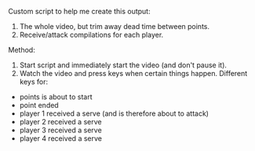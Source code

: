 Custom script to help me create this output:
1. The whole video, but trim away dead time between points.
2. Receive/attack compilations for each player.

Method:
1. Start script and immediately start the video (and don't pause it).
2. Watch the video and press keys when certain things happen. Different keys for:
  - points is about to start
  - point ended
  - player 1 received a serve (and is therefore about to attack)
  - player 2 received a serve
  - player 3 received a serve
  - player 4 received a serve
